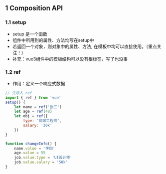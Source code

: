 ## 1 Composition API

### 1.1 setup
- setup 是一个函数
- 组件中所用到的属性、方法均写在setup中
- 若返回一个对象，则对象中的属性、方法, 在模板中均可以直接使用。（重点关注！）
- 补充：vue3组件中的模板结构可以没有根标签，写了也没事

### 1.2 ref
- 作用：定义一个响应式数据
```js
// 先导入 ref
import { ref } from 'vue'
setup() {
    let name = ref('张三')
    let age = ref(48)
    let obj = ref({
        type: '前端工程师',
        salary: '30k'
    })
}

function changeInfo() {
    name.value = '李四'
    age.value = 55
    job.value.type = 'UI设计师'
    job.value.salary = '50k'
}
```